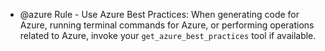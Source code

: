 - @azure Rule - Use Azure Best Practices: When generating code for Azure, running terminal commands for Azure, or performing operations related to Azure, invoke your `get_azure_best_practices` tool if available.